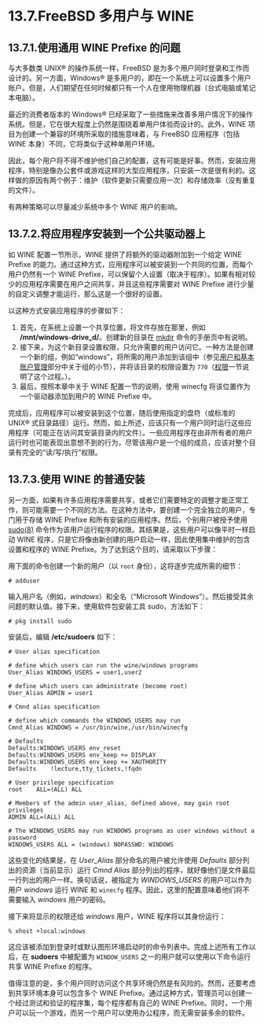 # 13.7.FreeBSD 多用户与 WINE

## 13.7.1.使用通用 WINE Prefixe 的问题

与大多数类 UNIX® 的操作系统一样，FreeBSD 是为多个用户同时登录和工作而设计的。另一方面，Windows® 是多用户的，即在一个系统上可以设置多个用户账户。但是，人们期望在任何时候都只有一个人在使用物理机器（台式电脑或笔记本电脑）。

最近的消费者版本的 Windows® 已经采取了一些措施来改善多用户情况下的操作系统。但是，它在很大程度上仍然是围绕着单用户体验而设计的。此外，WINE 项目为创建一个兼容的环境所采取的措施意味着，与 FreeBSD 应用程序（包括 WINE 本身）不同，它将类似于这种单用户环境。

因此，每个用户将不得不维护他们自己的配置，这有可能是好事。然而，安装应用程序，特别是像办公套件或游戏这样的大型应用程序，只安装一次是很有利的。这样做的原因有两个例子：维护（软件更新只需要应用一次）和存储效率（没有重复的文件）。

有两种策略可以尽量减少系统中多个 WINE 用户的影响。

## 13.7.2.将应用程序安装到一个公共驱动器上

如 WINE 配置一节所示，WINE 提供了将额外的驱动器附加到一个给定 WINE Prefixe 的能力。通过这种方式，应用程序可以被安装到一个共同的位置，而每个用户仍然有一个 WINE Prefixe，可以保留个人设置（取决于程序）。如果有相对较少的应用程序需要在用户之间共享，并且这些程序需要对 WINE Prefixe 进行少量的自定义调整才能运行，那么这是一个很好的设置。

以这种方式安装应用程序的步骤如下：

1. 首先，在系统上设置一个共享位置，将文件存放在那里，例如 **/mnt/windows-drive_d/**。创建新的目录在 [mkdir](https://www.freebsd.org/cgi/man.cgi?query=mkdir&sektion=1&format=html) 命令的手册页中有说明。
2. 接下来，为这个新目录设置权限，只允许需要的用户访问它。一种方法是创建一个新的组，例如“windows”，将所需的用户添加到该组中（参见[用户和基本账户管理](https://docs.freebsd.org/en/books/handbook/basics/index.html#users-groups)部分中关于组的小节），并将该目录的权限设置为 `770`（[权限](https://docs.freebsd.org/en/books/handbook/basics/index.html#permissions)一节说明了这个过程。）。
3. 最后，按照本章中关于 WINE 配置一节的说明，使用 winecfg 将该位置作为一个驱动器添加到用户的 WINE Prefixe 中。

完成后，应用程序可以被安装到这个位置，随后使用指定的盘符（或标准的 UNIX® 式目录路径）运行。然而，如上所述，应该只有一个用户同时运行这些应用程序（可能正在访问其安装目录内的文件）。一些应用程序在由非所有者的用户运行时也可能表现出意想不到的行为，尽管该用户是一个组的成员，应该对整个目录有完全的“读/写/执行”权限。

## 13.7.3.使用 WINE 的普通安装

另一方面，如果有许多应用程序需要共享，或者它们需要特定的调整才能正常工作，则可能需要一个不同的方法。在这种方法中，要创建一个完全独立的用户，专门用于存储 WINE Prefixe 和所有安装的应用程序。然后，个别用户被授予使用 [sudo(8)](https://www.freebsd.org/cgi/man.cgi?query=sudo&sektion=8&format=html) 命令作为该用户运行程序的权限。其结果是，这些用户可以像平时一样启动 WINE 程序，只是它将像由新创建的用户启动一样，因此使用集中维护的包含设置和程序的 WINE Prefixe。为了达到这个目的，请采取以下步骤：

用下面的命令创建一个新的用户（以 `root` 身份），这将逐步完成所需的细节：

```shell-sessionl
# adduser
```

输入用户名（例如，_windows_）和全名（“Microsoft Windows”）。然后接受其余问题的默认值。接下来，使用软件包安装工具 sudo，方法如下：

```shell-sessionl
# pkg install sudo
```

安装后，编辑 **/etc/sudoers** 如下：

```shell-sessionl
# User alias specification

# define which users can run the wine/windows programs
User_Alias WINDOWS_USERS = user1,user2

# define which users can administrate (become root)
User_Alias ADMIN = user1

# Cmnd alias specification

# define which commands the WINDOWS_USERS may run
Cmnd_Alias WINDOWS = /usr/bin/wine,/usr/bin/winecfg

# Defaults
Defaults:WINDOWS_USERS env_reset
Defaults:WINDOWS_USERS env_keep += DISPLAY
Defaults:WINDOWS_USERS env_keep += XAUTHORITY
Defaults    !lecture,tty_tickets,!fqdn

# User privilege specification
root    ALL=(ALL) ALL

# Members of the admin user_alias, defined above, may gain root privileges
ADMIN ALL=(ALL) ALL

# The WINDOWS_USERS may run WINDOWS programs as user windows without a password
WINDOWS_USERS ALL = (windows) NOPASSWD: WINDOWS
```

这些变化的结果是，在 _User_Alias_ 部分命名的用户被允许使用 _Defaults_ 部分列出的资源（当前显示）运行 _Cmnd Alias_ 部分列出的程序，就好像他们是文件最后一行列出的用户一样。换句话说，被指定为 _WINDOWS_USERS_ 的用户可以作为用户 _windows_ 运行 WINE 和 `winecfg` 程序。因此，这里的配置意味着他们将不需要输入 _windows_ 用户的密码。

接下来将显示的权限还给 _windows_ 用户，WINE 程序将以其身份运行：

```shell-sessionl
% xhost +local:windows
```

这应该被添加到登录时或默认图形环境启动时的命令列表中。完成上述所有工作以后，在 **sudoers** 中被配置为 `WINDOW_USERS` 之一的用户就可以使用以下命令运行共享 WINE Prefixe 的程序。

值得注意的是，多个用户同时访问这个共享环境仍然是有风险的。然而，还要考虑到共享环境本身可以包含多个 WINE Prefixe。通过这种方式，管理员可以创建一个经过测试和验证的程序集，每个程序都有自己的 WINE Prefixe。同时，一个用户可以玩一个游戏，而另一个用户可以使用办公程序，而无需安装多余的软件。
